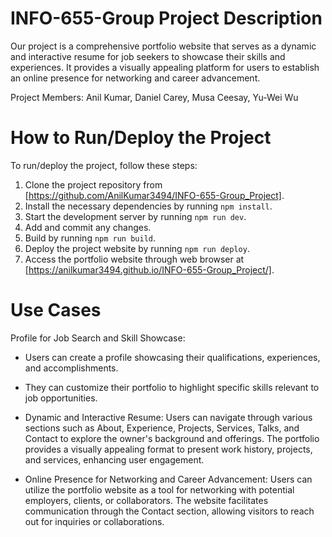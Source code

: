 # INFO-655-Group Project Description
Our project is a comprehensive portfolio website that serves as a dynamic and interactive resume for job seekers to showcase their skills and experiences.
It provides a visually appealing platform for users to establish an online presence for networking and career advancement.

Project Members: Anil Kumar, Daniel Carey, Musa Ceesay, Yu-Wei Wu

# How to Run/Deploy the Project

To run/deploy the project, follow these steps:

1. Clone the project repository from [https://github.com/AnilKumar3494/INFO-655-Group_Project].
2. Install the necessary dependencies by running `npm install`.
3. Start the development server by running `npm run dev`.
4. Add and commit any changes.
5. Build by running `npm run build`.
6. Deploy the project website by running `npm run deploy`.
7. Access the portfolio website through web browser at [https://anilkumar3494.github.io/INFO-655-Group_Project/].

# Use Cases

Profile for Job Search and Skill Showcase:
- Users can create a profile showcasing their qualifications, experiences, and accomplishments.
- They can customize their portfolio to highlight specific skills relevant to job opportunities.

- Dynamic and Interactive Resume:
Users can navigate through various sections such as About, Experience, Projects, Services, Talks, and Contact to explore the owner's background and offerings.
The portfolio provides a visually appealing format to present work history, projects, and services, enhancing user engagement.

- Online Presence for Networking and Career Advancement:
  Users can utilize the portfolio website as a tool for networking with potential employers, clients, or collaborators.
  The website facilitates communication through the Contact section, allowing visitors to reach out for inquiries or collaborations.

